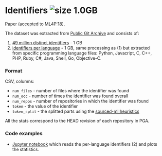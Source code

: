 Identifiers ![size 1.0GB](https://img.shields.io/badge/size-1.0GB-green.svg)
===========

[Paper](https://arxiv.org/abs/1805.11651) (accepted to [ML4P'18](https://ml4p.org/)).

The dataset was extracted from [Public Git Archive](https://github.com/src-d/datasets/tree/master/PublicGitArchive) and consists of:

1. [49 million distinct identifiers](https://drive.google.com/open?id=1wZR5zF1GL1fVcA1gZuAN_9rSLd5ssqKV) - 1 GB
2. [identifiers per language](https://drive.google.com/open?id=1dJQVEsLqOQxTsnF9ura-EukRMS9Ew2KJ) - 1 GB, same processing as (1) but extracted from specific programming language files: Python, Javacript, C, C++, PHP, Ruby, C#, Java, Shell, Go, Objective-C.

### Format

CSV, columns:

* `num_files` - number of files where the identifier was found
* `num_occ` - number of times the identifier was found overall
* `num_repos` - number of repositories in which the identifier was found
* `token` - the value of the identifier
* `token_split` - the splitted parts using the [sourced-ml heuristics](https://github.com/src-d/ml/blob/0.5.0/sourced/ml/algorithms/token_parser.py#L71)

All the stats correspond to the HEAD revision of each repository in PGA.

### Code examples

* [Jupyter notebook](https://gist.github.com/zurk/58afacd6da9bf6319eb2839ff8645d99) which reads the per-language identifiers (2) and plots the statistics.

